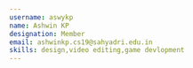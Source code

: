 ```yaml
---
username: aswykp
name: Ashwin KP
designation: Member
email: ashwinkp.cs19@sahyadri.edu.in
skills: design,video editing,game devlopment
---
```

